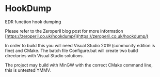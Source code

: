 # HookDump
EDR function hook dumping

Please refer to the Zeroperil blog post for more information [https://zeroperil.co.uk/hookdump/](https://zeroperil.co.uk/hookdump/)

In order to build this you will need Visual Studio 2019 (community edition is fine) and CMake.  The batch file Configure.bat will create two build directories with Visual Studio solutions.

The project may build with MinGW with the correct CMake command line, this is untested YMMV.
